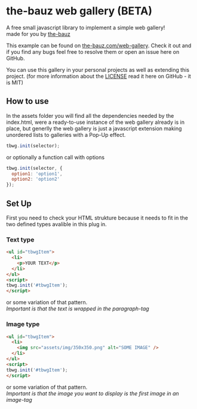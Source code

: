 # the-bauz web gallery (BETA)
A free small javascript library to implement a simple web gallery!   
made for you by [the-bauz](http://the-bauz.com)

This example can be found on [the-bauz.com/web-gallery](http://the-bauz.com/web-gallery). Check it out and if you find any bugs feel free to resolve them or open an issue here on GitHub.

You can use this gallery in your personal projects as well as extending this project. (for more information about the [LICENSE](LICENSE) read it here on GitHub - it is MIT)


## How to use
In the assets folder you will find all the dependencies needed by the index.html, were a ready-to-use instance of the web gallery already is in place, but generlly the web gallery is just a javascript extension making unordered lists to galleries with a Pop-Up effect.  
```javascript
tbwg.init(selector);
```
or optionally a function call with options
```javascript
tbwg.init(selector, {
  option1: 'option1',
  option2: 'option2'
});
```


## Set Up
First you need to check your HTML strukture because it needs to fit in the two defined types avalible in this plug in.

### Text type
```html
<ul id="tbwgItem">
  <li>
    <p>YOUR TEXT</p>
  </li>
</ul>
<script>
tbwg.init('#tbwgItem');
</script>
```  
or some variation of that pattern.  
_Important is that the text is wrapped in the paragraph-tag_


### Image type
```html
<ul id="tbwgItem">
  <li>
    <img src="assets/img/350x350.png" alt="SOME IMAGE" />
  </li>
</ul>
<script>
tbwg.init('#tbwgItem');
</script>
```  
or some variation of that pattern.  
_Important is that the image you want to display is the first image in an image-tag_
